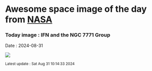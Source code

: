 
# Awesome space image of the day from [NASA](https://api.nasa.gov/)

### Today image : IFN and the NGC 7771 Group
Date : 2024-08-31

![](https://apod.nasa.gov/apod/image/2408/NGC7769_70_71_Mandel_1024.jpg)

<small>Latest update : Sat Aug 31 10:14:33 2024</small>
        